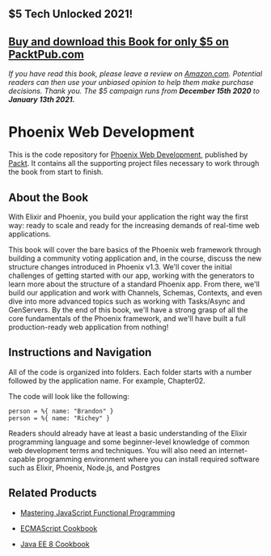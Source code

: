 ## $5 Tech Unlocked 2021!
[Buy and download this Book for only $5 on PacktPub.com](https://www.packtpub.com/product/phoenix-web-development/9781787284197)
-----
*If you have read this book, please leave a review on [Amazon.com](https://www.amazon.com/gp/product/1787284190).     Potential readers can then use your unbiased opinion to help them make purchase decisions. Thank you. The $5 campaign         runs from __December 15th 2020__ to __January 13th 2021.__*

# Phoenix Web Development
This is the code repository for [Phoenix Web Development](https://www.packtpub.com/web-development/phoenix-web-development?utm_source=github&utm_medium=repository&utm_campaign=9781787284197), published by [Packt](https://www.packtpub.com/?utm_source=github). It contains all the supporting project files necessary to work through the book from start to finish.
## About the Book
With Elixir and Phoenix, you build your application the right way the first way: ready to scale and ready for the increasing demands of real-time web applications.

This book will cover the bare basics of the Phoenix web framework through building a community voting application and, in the course, discuss the new structure changes introduced in Phoenix v1.3. We'll cover the initial challenges of getting started with our app, working with the generators to learn more about the structure of a standard Phoenix app. From there, we'll build our application and work with Channels, Schemas, Contexts, and even dive into more advanced topics such as working with Tasks/Async and GenServers. By the end of this book, we'll have a strong grasp of all the core fundamentals of the Phoenix framework, and we'll have built a full production-ready web application from nothing!
## Instructions and Navigation
All of the code is organized into folders. Each folder starts with a number followed by the application name. For example, Chapter02.



The code will look like the following:
```
person = %{ name: "Brandon" }
person = %{ name: "Richey" }
```

Readers should already have at least a basic understanding of the Elixir programming language and some beginner-level knowledge of common web development terms and techniques. You will also need an internet-capable programming environment where you can install required software such as Elixir, Phoenix, Node.js, and Postgres

## Related Products
* [Mastering JavaScript Functional Programming](https://www.packtpub.com/web-development/mastering-javascript-functional-programming?utm_source=github&utm_medium=repository&utm_campaign=9781787287440)

* [ECMAScript Cookbook](https://www.packtpub.com/web-development/ecmascript-cookbook?utm_source=github&utm_medium=repository&utm_campaign=9781788628174)

* [Java EE 8 Cookbook](https://www.packtpub.com/application-development/java-ee-8-cookbook?utm_source=github&utm_medium=repository&utm_campaign=9781788293037)
